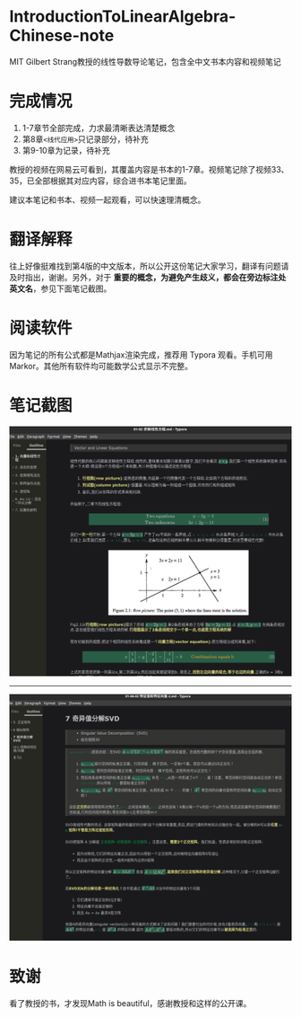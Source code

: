 # IntroductionToLinearAlgebra-Chinese-note
MIT  Gilbert Strang教授的线性导数导论笔记，包含全中文书本内容和视频笔记



# 完成情况

1. 1-7章节全部完成，力求最清晰表达清楚概念
2. 第8章`<线代应用>`只记录部分，待补充
3. 第9-10章为记录，待补充

教授的视频在网易云可看到，其覆盖内容是书本的1-7章。视频笔记除了视频33、35，已全部根据其对应内容，综合进书本笔记里面。

建议本笔记和书本、视频一起观看，可以快速理清概念。



# 翻译解释

往上好像挺难找到第4版的中文版本，所以公开这份笔记大家学习，翻译有问题请及时指出，谢谢。另外，对于 **重要的概念，为避免产生歧义，都会在旁边标注处英文名**，参见下面笔记截图。



# 阅读软件

因为笔记的所有公式都是Mathjax渲染完成，推荐用 Typora 观看。手机可用 Markor。其他所有软件均可能数学公式显示不完整。





# 笔记截图



![image-20210715110409335](.assets/image-20210715110409335.png)





---



![image-20210715110730492](.assets/image-20210715110730492.png)



# 致谢

看了教授的书，才发现Math is beautiful，感谢教授和这样的公开课。

